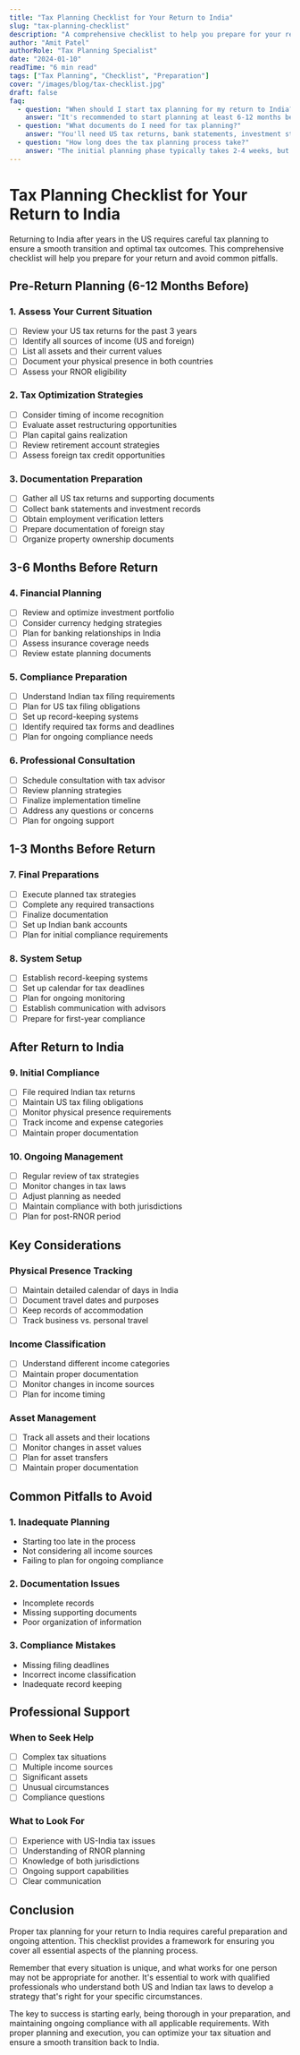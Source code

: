 ```yaml
---
title: "Tax Planning Checklist for Your Return to India"
slug: "tax-planning-checklist"
description: "A comprehensive checklist to help you prepare for your return to India, covering all essential tax planning considerations and documentation requirements."
author: "Amit Patel"
authorRole: "Tax Planning Specialist"
date: "2024-01-10"
readTime: "6 min read"
tags: ["Tax Planning", "Checklist", "Preparation"]
cover: "/images/blog/tax-checklist.jpg"
draft: false
faq:
  - question: "When should I start tax planning for my return to India?"
    answer: "It's recommended to start planning at least 6-12 months before your intended return date to allow time for tax optimization strategies and proper documentation."
  - question: "What documents do I need for tax planning?"
    answer: "You'll need US tax returns, bank statements, investment statements, employment records, and documentation of your stay in both countries."
  - question: "How long does the tax planning process take?"
    answer: "The initial planning phase typically takes 2-4 weeks, but implementation can take several months depending on your specific situation and requirements."
---
```


# Tax Planning Checklist for Your Return to India

Returning to India after years in the US requires careful tax planning to ensure a smooth transition and optimal tax outcomes. This comprehensive checklist will help you prepare for your return and avoid common pitfalls.

## Pre-Return Planning (6-12 Months Before)

### 1. Assess Your Current Situation
- [ ] Review your US tax returns for the past 3 years
- [ ] Identify all sources of income (US and foreign)
- [ ] List all assets and their current values
- [ ] Document your physical presence in both countries
- [ ] Assess your RNOR eligibility

### 2. Tax Optimization Strategies
- [ ] Consider timing of income recognition
- [ ] Evaluate asset restructuring opportunities
- [ ] Plan capital gains realization
- [ ] Review retirement account strategies
- [ ] Assess foreign tax credit opportunities

### 3. Documentation Preparation
- [ ] Gather all US tax returns and supporting documents
- [ ] Collect bank statements and investment records
- [ ] Obtain employment verification letters
- [ ] Prepare documentation of foreign stay
- [ ] Organize property ownership documents

## 3-6 Months Before Return

### 4. Financial Planning
- [ ] Review and optimize investment portfolio
- [ ] Consider currency hedging strategies
- [ ] Plan for banking relationships in India
- [ ] Assess insurance coverage needs
- [ ] Review estate planning documents

### 5. Compliance Preparation
- [ ] Understand Indian tax filing requirements
- [ ] Plan for US tax filing obligations
- [ ] Set up record-keeping systems
- [ ] Identify required tax forms and deadlines
- [ ] Plan for ongoing compliance needs

### 6. Professional Consultation
- [ ] Schedule consultation with tax advisor
- [ ] Review planning strategies
- [ ] Finalize implementation timeline
- [ ] Address any questions or concerns
- [ ] Plan for ongoing support

## 1-3 Months Before Return

### 7. Final Preparations
- [ ] Execute planned tax strategies
- [ ] Complete any required transactions
- [ ] Finalize documentation
- [ ] Set up Indian bank accounts
- [ ] Plan for initial compliance requirements

### 8. System Setup
- [ ] Establish record-keeping systems
- [ ] Set up calendar for tax deadlines
- [ ] Plan for ongoing monitoring
- [ ] Establish communication with advisors
- [ ] Prepare for first-year compliance

## After Return to India

### 9. Initial Compliance
- [ ] File required Indian tax returns
- [ ] Maintain US tax filing obligations
- [ ] Monitor physical presence requirements
- [ ] Track income and expense categories
- [ ] Maintain proper documentation

### 10. Ongoing Management
- [ ] Regular review of tax strategies
- [ ] Monitor changes in tax laws
- [ ] Adjust planning as needed
- [ ] Maintain compliance with both jurisdictions
- [ ] Plan for post-RNOR period

## Key Considerations

### Physical Presence Tracking
- [ ] Maintain detailed calendar of days in India
- [ ] Document travel dates and purposes
- [ ] Keep records of accommodation
- [ ] Track business vs. personal travel

### Income Classification
- [ ] Understand different income categories
- [ ] Maintain proper documentation
- [ ] Monitor changes in income sources
- [ ] Plan for income timing

### Asset Management
- [ ] Track all assets and their locations
- [ ] Monitor changes in asset values
- [ ] Plan for asset transfers
- [ ] Maintain proper documentation

## Common Pitfalls to Avoid

### 1. Inadequate Planning
- Starting too late in the process
- Not considering all income sources
- Failing to plan for ongoing compliance

### 2. Documentation Issues
- Incomplete records
- Missing supporting documents
- Poor organization of information

### 3. Compliance Mistakes
- Missing filing deadlines
- Incorrect income classification
- Inadequate record keeping

## Professional Support

### When to Seek Help
- [ ] Complex tax situations
- [ ] Multiple income sources
- [ ] Significant assets
- [ ] Unusual circumstances
- [ ] Compliance questions

### What to Look For
- [ ] Experience with US-India tax issues
- [ ] Understanding of RNOR planning
- [ ] Knowledge of both jurisdictions
- [ ] Ongoing support capabilities
- [ ] Clear communication

## Conclusion

Proper tax planning for your return to India requires careful preparation and ongoing attention. This checklist provides a framework for ensuring you cover all essential aspects of the planning process.

Remember that every situation is unique, and what works for one person may not be appropriate for another. It's essential to work with qualified professionals who understand both US and Indian tax laws to develop a strategy that's right for your specific circumstances.

The key to success is starting early, being thorough in your preparation, and maintaining ongoing compliance with all applicable requirements. With proper planning and execution, you can optimize your tax situation and ensure a smooth transition back to India.
